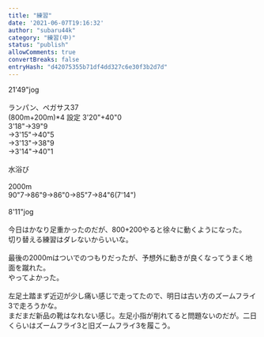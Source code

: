 ```yaml
---
title: "練習"
date: '2021-06-07T19:16:32'
author: "subaru44k"
category: "練習(中)"
status: "publish"
allowComments: true
convertBreaks: false
entryHash: "d42075355b71df4dd327c6e30f3b2d7d"
---
```

21'49"jog<br>
<br>
ランパン、ペガサス37<br>
(800m+200m)*4 設定 3'20"+40"0<br>
3'18"→39"9<br>
→3'15"→40"5<br>
→3'13"→38"9<br>
→3'14"→40"1<br>
<br>
水浴び<br>
<br>
2000m<br>
90"7→86"9→86"0→85"7→84"6(7'14")<br>
<br>
8'11"jog<br>
<br>
今日はかなり足重かったのだが、800+200やると徐々に動くようになった。<br>
切り替える練習はダレないからいいな。<br>
<br>
最後の2000mはついでのつもりだったが、予想外に動きが良くなってうまく地面を蹴れた。<br>
やってよかった。<br>
<br>
左足土踏まず近辺が少し痛い感じで走ってたので、明日は古い方のズームフライ3で走ろうかな。<br>
まだまだ新品の靴はなれない感じ。左足小指が削れてると問題ないのだが。二日くらいはズームフライ3と旧ズームフライ3を履こう。
